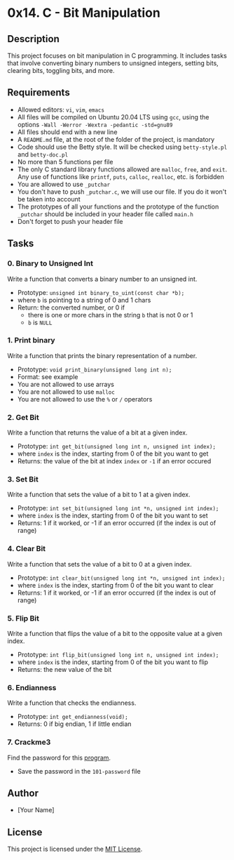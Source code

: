 # 0x14. C - Bit Manipulation

## Description
This project focuses on bit manipulation in C programming. It includes tasks that involve converting binary numbers to unsigned integers, setting bits, clearing bits, toggling bits, and more.

## Requirements
- Allowed editors: `vi`, `vim`, `emacs`
- All files will be compiled on Ubuntu 20.04 LTS using `gcc`, using the options `-Wall -Werror -Wextra -pedantic -std=gnu89`
- All files should end with a new line
- A `README.md` file, at the root of the folder of the project, is mandatory
- Code should use the Betty style. It will be checked using `betty-style.pl` and `betty-doc.pl`
- No more than 5 functions per file
- The only C standard library functions allowed are `malloc`, `free`, and `exit`. Any use of functions like `printf`, `puts`, `calloc`, `realloc`, etc. is forbidden
- You are allowed to use `_putchar`
- You don't have to push `_putchar.c`, we will use our file. If you do it won't be taken into account
- The prototypes of all your functions and the prototype of the function `_putchar` should be included in your header file called `main.h`
- Don't forget to push your header file

## Tasks
### 0. Binary to Unsigned Int
Write a function that converts a binary number to an unsigned int.

- Prototype: `unsigned int binary_to_uint(const char *b);`
- where `b` is pointing to a string of 0 and 1 chars
- Return: the converted number, or 0 if
  - there is one or more chars in the string `b` that is not 0 or 1
  - `b` is `NULL`

### 1. Print binary
Write a function that prints the binary representation of a number.

- Prototype: `void print_binary(unsigned long int n);`
- Format: see example
- You are not allowed to use arrays
- You are not allowed to use `malloc`
- You are not allowed to use the `%` or `/` operators

### 2. Get Bit
Write a function that returns the value of a bit at a given index.

- Prototype: `int get_bit(unsigned long int n, unsigned int index);`
- where `index` is the index, starting from 0 of the bit you want to get
- Returns: the value of the bit at index `index` or `-1` if an error occured

### 3. Set Bit
Write a function that sets the value of a bit to 1 at a given index.

- Prototype: `int set_bit(unsigned long int *n, unsigned int index);`
- where `index` is the index, starting from 0 of the bit you want to set
- Returns: 1 if it worked, or -1 if an error occurred (if the index is out of range)

### 4. Clear Bit
Write a function that sets the value of a bit to 0 at a given index.

- Prototype: `int clear_bit(unsigned long int *n, unsigned int index);`
- where `index` is the index, starting from 0 of the bit you want to clear
- Returns: 1 if it worked, or -1 if an error occurred (if the index is out of range)

### 5. Flip Bit
Write a function that flips the value of a bit to the opposite value at a given index.

- Prototype: `int flip_bit(unsigned long int n, unsigned int index);`
- where `index` is the index, starting from 0 of the bit you want to flip
- Returns: the new value of the bit

### 6. Endianness
Write a function that checks the endianness.

- Prototype: `int get_endianness(void);`
- Returns: 0 if big endian, 1 if little endian

### 7. Crackme3
Find the password for this [program](https://github.com/holbertonschool/0x13.c).

- Save the password in the `101-password` file

## Author
- [Your Name]

## License
This project is licensed under the [MIT License](LICENSE).
